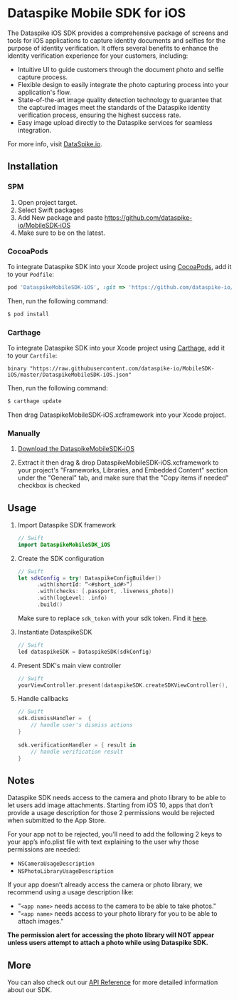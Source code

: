 # Dataspike Mobile SDK for iOS

The Dataspike iOS SDK provides a comprehensive package of screens and tools for iOS applications to capture identity documents and selfies for the purpose of identity verification. It offers several benefits to enhance the identity verification experience for your customers, including:
- Intuitive UI to guide customers through the document photo and selfie capture process.
- Flexible design to easily integrate the photo capturing process into your application's flow.
- State-of-the-art image quality detection technology to guarantee that the captured images meet the standards of the Dataspike identity verification process, ensuring the highest success rate.
- Easy image upload directly to the Dataspike services for seamless integration.

For more info, visit [DataSpike.io](https://docs.dataspike.io).

## Installation

### SPM

1. Open project target.
2. Select Swift packages
3. Add New package and paste https://github.com/dataspike-io/MobileSDK-iOS
4. Make sure to be on the latest.

### CocoaPods

To integrate Dataspike SDK into your Xcode project using [CocoaPods](https://cocoapods.org), add it to your `Podfile`:

```ruby
pod 'DataspikeMobileSDK-iOS', :git => 'https://github.com/dataspike-io/MobileSDK-iOS.git'
```

Then, run the following command:

```bash
$ pod install
```

### Carthage

To integrate Dataspike SDK into your Xcode project using [Carthage](https://github.com/Carthage/Carthage), add it to your `Cartfile`:

```
binary "https://raw.githubusercontent.com/dataspike-io/MobileSDK-iOS/master/DataspikeMobileSDK-iOS.json"
```

Then, run the following command:

```bash
$ carthage update
```

Then drag DataspikeMobileSDK-iOS.xcframework into your Xcode project.

### Manually

1. [Download the DataspikeMobileSDK-iOS](https://github.com/dataspike-io/MobileSDK-iOS/releases/download/1.0.2/DataspikeMobileSDK_iOS.zip)

2. Extract it then drag & drop DataspikeMobileSDK-iOS.xcframework to your project's "Frameworks, Libraries, and Embedded Content" section under the "General" tab, and make sure that the "Copy items if needed" checkbox is checked


## Usage

1. Import Dataspike SDK framework

    ```swift
    // Swift
    import DataspikeMobileSDK_iOS
    ```

2. Create the SDK configuration
	
	```swift
	// Swift
	let sdkConfig = try! DataspikeConfigBuilder()
          .with(shortId: “<#short_id#>“)
          .with(checks: [.passport, .liveness_photo])
          .with(logLevel: .info)
          .build()
	```
	Make sure to replace `sdk_token` with your sdk token. Find it [here](https://dash.dataspike.io/api).
3. Instantiate DataspikeSDK
    ```swift
	// Swift
	led dataspikeSDK = DataspikeSDK(sdkConfig)
	```
4. Present SDK's main view controller
    ```swift
	// Swift
    yourViewController.present(dataspikeSDK.createSDKViewController(), animated: true) 
    ```
5. Handle callbacks
    ```swift
	// Swift
    sdk.dismissHandler =  {
        // handle user's dismiss actions
    }
      
    sdk.verificationHandler = { result in
        // handle verification result
    }
    ```
	
## Notes
Dataspike SDK needs access to the camera and photo library to be able to let users add image attachments. Starting from iOS 10, apps that don’t provide a usage description for those 2 permissions would be rejected when submitted to the App Store.

For your app not to be rejected, you’ll need to add the following 2 keys to your app’s info.plist file with text explaining to the user why those permissions are needed:

* `NSCameraUsageDescription`
* `NSPhotoLibraryUsageDescription`

If your app doesn’t already access the camera or photo library, we recommend using a usage description like:

* "`<app name>` needs access to the camera to be able to take photos."
* "`<app name>` needs access to your photo library for you to be able to attach images."

**The permission alert for accessing the photo library will NOT appear unless users attempt to attach a photo while using Dataspike SDK.**
	
## More

You can also check out our [API Reference](https://docs.dataspike.io) for more detailed information about our SDK.
